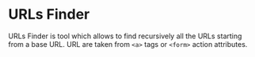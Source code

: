 # URLs Finder

URLs Finder is tool which allows to find recursively all the URLs starting from a base URL. URL are taken from `<a>` tags or `<form>` action attributes.

